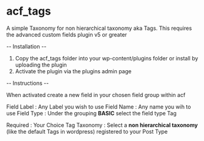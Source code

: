 # acf_tags
A simple Taxonomy for non hierarchical taxonomy aka Tags. This requires the advanced custom fields plugin v5 or greater

-- Installation --

1. Copy the acf_tags folder into your wp-content/plugins folder or install by uploading the plugin
2. Activate the  plugin via the plugins admin page

-- Instructions --

When activated create a new field in your chosen field group within acf

Field Label : Any Label you wish to use 
Field Name : Any name you wih to use
Field Type : Under the grouping <strong>BASIC</strong> select the field type Tag

Required : Your Choice
Tag Taxonomy : Select a <strong>non hierarchical taxonomy</strong> (like the default Tags in wordpress) registered to your Post Type





